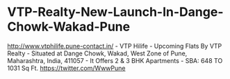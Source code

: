 # VTP-Realty-New-Launch-In-Dange-Chowk-Wakad-Pune
http://www.vtphilife.pune-contact.in/ - VTP Hilife - Upcoming Flats By VTP Realty - Situated at Dange Chowk, Wakad, West Zone of Pune, Maharashtra, India, 411057 - It Offers 2 &amp; 3 BHK Apartments - SBA: 648 TO 1031 Sq Ft. https://twitter.com/WwwPune
